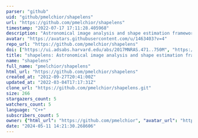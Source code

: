 ```yaml
---
parser: "github"
uid: "github/pmelchior/shapelens"
url: "https://github.com/pmelchior/shapelens"
timestamp: "2022-07-17 17:11:28.405968"
description: "Astronomical image analysis and shape estimation framework"
avatar: "https://avatars.githubusercontent.com/u/1463403?v=4"
repo_url: "https://github.com/pmelchior/shapelens"
doi: ["https://ui.adsabs.harvard.edu/abs/2017MNRAS.471..750M", "https://ui.adsabs.harvard.edu/abs/2021ascl.soft07015M/abstract"]
title: "shapelens: Astronomical image analysis and shape estimation framework"
name: "shapelens"
full_name: "pmelchior/shapelens"
html_url: "https://github.com/pmelchior/shapelens"
created_at: "2012-09-27T20:41:00Z"
updated_at: "2022-03-04T17:17:31Z"
clone_url: "https://github.com/pmelchior/shapelens.git"
size: 266
stargazers_count: 5
watchers_count: 5
language: "C++"
subscribers_count: 5
owner: {"html_url": "https://github.com/pmelchior", "avatar_url": "https://avatars.githubusercontent.com/u/1463403?v=4", "login": "pmelchior", "type": "User"}
date: "2024-05-11 14:21:30.268606"
---
```

